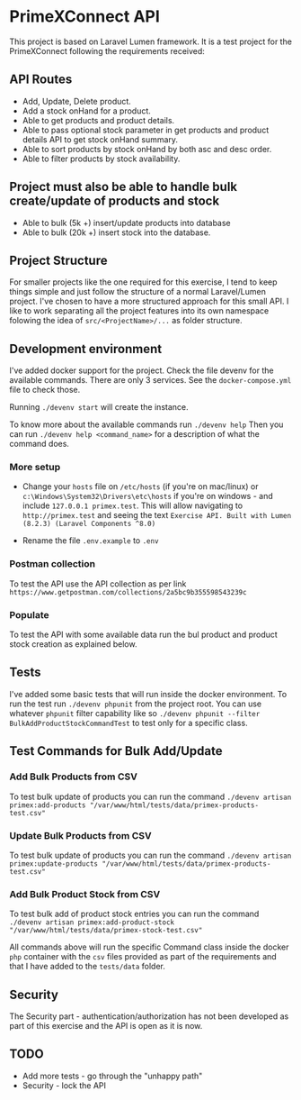 # PrimeXConnect API

This project is based on Laravel Lumen framework.
It is a test project for the PrimeXConnect following the requirements received:

## API Routes

- Add, Update, Delete product.
- Add a stock onHand for a product.
- Able to get products and product details.
- Able to pass optional stock parameter in get products and product details API
to get stock onHand summary.
- Able to sort products by stock onHand by both asc and desc order.
- Able to filter products by stock availability.

## Project must also be able to handle bulk create/update of products and stock 

- Able to bulk (5k +) insert/update products into database
- Able to bulk (20k +) insert stock into the database.

## Project Structure

For smaller projects like the one required for this exercise, I tend to keep things simple
and just follow the structure of a normal Laravel/Lumen project. I've chosen to have a more structured approach 
for this small API. I like to work separating all the project features into its own namespace folowing
the idea of `src/<ProjectName>/...` as folder structure.

## Development environment

I've added docker support for the project.
Check the file devenv for the available commands.
There are only 3 services. See the `docker-compose.yml` file to check those.

Running `./devenv start` will create the instance.

To know more about the available commands run
`./devenv help`
Then you can run `./devenv help <command_name>` for a description of what the command does.

### More setup
- Change your `hosts` file on `/etc/hosts` (if you're on mac/linux) or `c:\Windows\System32\Drivers\etc\hosts` if you're 
on windows - and include `127.0.0.1 primex.test`. This will allow navigating to `http://primex.test` and seeing the text
`Exercise API. Built with Lumen (8.2.3) (Laravel Components ^8.0)`

- Rename the file `.env.example` to `.env`

### Postman collection
To test the API use the API collection as per link `https://www.getpostman.com/collections/2a5bc9b355598543239c`

### Populate
To test the API with some available data run the bul product and product stock creation as explained below. 

## Tests
I've added some basic tests that will run inside the docker environment.
To run the test run `./devenv phpunit` from the project root.
You can use whatever `phpunit` filter capability like so `./devenv phpunit --filter BulkAddProductStockCommandTest`
to test only for a specific class.

## Test Commands for Bulk Add/Update

### Add Bulk Products from CSV
To test bulk update of products you can run the command
`./devenv artisan primex:add-products "/var/www/html/tests/data/primex-products-test.csv"`

### Update Bulk Products from CSV
To test bulk update of products you can run the command
`./devenv artisan primex:update-products "/var/www/html/tests/data/primex-products-test.csv"`

### Add Bulk Product Stock from CSV
To test bulk add of product stock entries you can run the command
`./devenv artisan primex:add-product-stock "/var/www/html/tests/data/primex-stock-test.csv"`

All commands above will run the specific Command class inside the docker `php` container 
with the `csv` files provided as part of the requirements and that I have added to the `tests/data` folder.  

## Security
The Security part - authentication/authorization has not been developed as part of this exercise
and the API is open as it is now.

## TODO

- Add more tests - go through the "unhappy path"
- Security - lock the API
